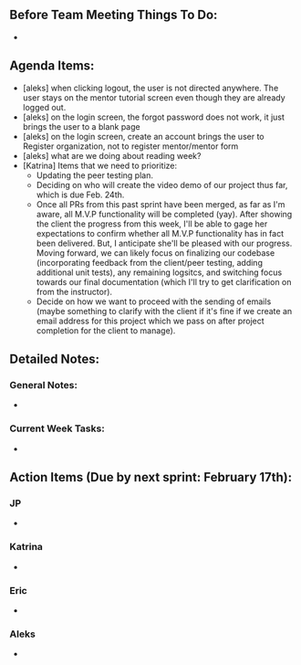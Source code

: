 ## Before Team Meeting Things To Do:
- 

## Agenda Items:
- [aleks] when clicking logout, the user is not directed anywhere. The user stays on the mentor tutorial screen even though they are already logged out.
- [aleks] on the login screen, the forgot password does not work, it just brings the user to a blank page
- [aleks] on the login screen, create an account brings the user to Register organization, not to register mentor/mentor form
- [aleks] what are we doing about reading week?
- [Katrina] Items that we need to prioritize:
  - Updating the peer testing plan.
  - Deciding on who will create the video demo of our project thus far, which is due Feb. 24th.
  - Once all PRs from this past sprint have been merged, as far as I'm aware, all M.V.P functionality will be completed (yay). After showing the client the progress from this week, I'll be able to gage her expectations to confirm whether all M.V.P functionality has in fact been delivered. But, I anticipate she'll be pleased with our progress. Moving forward, we can likely focus on finalizing our codebase (incorporating feedback from the client/peer testing, adding additional unit tests), any remaining logsitcs, and switching focus towards our final documentation (which I'll try to get clarification on from the instructor).
  - Decide on how we want to proceed with the sending of emails (maybe something to clarify with the client if it's fine if we create an email address for this project which we pass on after project completion for the client to manage).

## Detailed Notes:
### General Notes:
- 

### Current Week Tasks:
- 

## Action Items (Due by next sprint: February 17th):
### JP
- 

### Katrina
- 

### Eric
- 

### Aleks
- 

